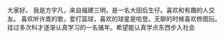 大家好。
我是方宇凡，来自福建三明，是一名大田后生仔。喜欢和有趣的人交友。
喜欢听许嵩的歌，爱打篮球，喜欢的球星是哈登。无聊的时候喜欢修图玩。
挂过多次科才逐渐认真学习的一名骚年。希望能认真学点东西步入社会

